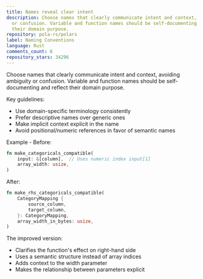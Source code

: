 ```yaml
---
title: Names reveal clear intent
description: Choose names that clearly communicate intent and context, avoiding ambiguity
  or confusion. Variable and function names should be self-documenting and reflect
  their domain purpose.
repository: pola-rs/polars
label: Naming Conventions
language: Rust
comments_count: 6
repository_stars: 34296
---
```


Choose names that clearly communicate intent and context, avoiding ambiguity or confusion. Variable and function names should be self-documenting and reflect their domain purpose.

Key guidelines:
- Use domain-specific terminology consistently
- Prefer descriptive names over generic ones
- Make implicit context explicit in the name
- Avoid positional/numeric references in favor of semantic names

Example - Before:
```rust
fn make_categoricals_compatible(
    input: &[column],  // Uses numeric index input[1]
    array_width: usize,
) 
```

After:
```rust
fn make_rhs_categoricals_compatible(
    CategoryMapping {
        source_column,
        target_column,
    }: CategoryMapping,
    array_width_in_bytes: usize,
)
```

The improved version:
- Clarifies the function's effect on right-hand side
- Uses a semantic structure instead of array indices
- Adds context to the width parameter
- Makes the relationship between parameters explicit
